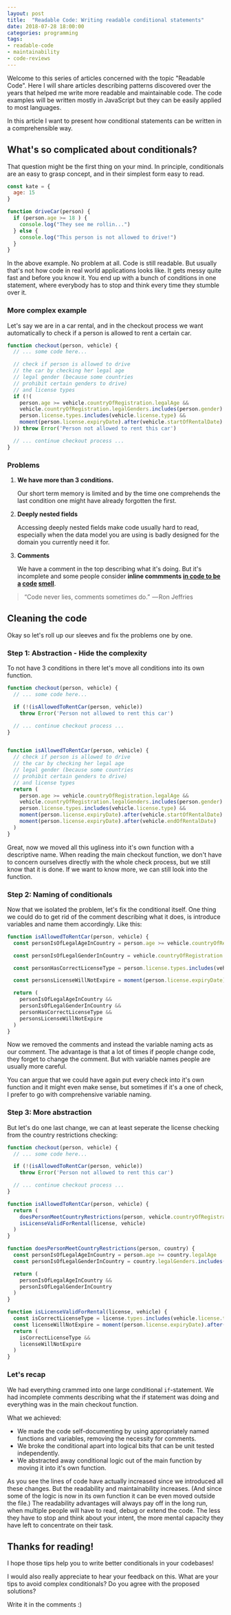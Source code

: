 ```yaml
---
layout: post
title:  "Readable Code: Writing readable conditional statements"
date: 2018-07-28 18:00:00
categories: programming
tags:
- readable-code
- maintainability
- code-reviews
---
```


Welcome to this series of articles concerned with the topic "Readable Code". Here I will share articles describing patterns discovered over the years that helped me write more readable and maintainable code. The code examples will be written mostly in JavaScript but they can be easily applied to most languages. 

In this article I want to present how conditional statements can be written in a comprehensible way. 

## What's so complicated about conditionals?

That question might be the first thing on your mind. In principle, conditionals are an easy to grasp concept, and in their simplest form easy to read.

```js
const kate = {
  age: 15
}

function driveCar(person) {
  if (person.age >= 18 ) {
    console.log("They see me rollin...")
  } else {
    console.log("This person is not allowed to drive!")
  }
}
```

In the above example. No problem at all. Code is still readable. But usually that's not how code in real world applications looks like. It gets messy quite fast and before you know it. You end up with a bunch of conditions in one statement, where everybody has to stop and think every time they stumble over it. 

### More complex example

Let's say we are in a car rental, and in the checkout process we want automatically to check if a person is allowed to rent a certain car.

```js
function checkout(person, vehicle) {
  // ... some code here...

  // check if person is allowed to drive
  // the car by checking her legal age
  // legal gender (because some countries
  // prohibit certain genders to drive)
  // and license types
  if (!(
    person.age >= vehicle.countryOfRegistration.legalAge &&
    vehicle.countryOfRegistration.legalGenders.includes(person.gender) &&
    person.license.types.includes(vehicle.license.type) && 
    moment(person.license.expiryDate).after(vehicle.startOfRentalDate)
  )) throw Error('Person not allowed to rent this car')

  // ... continue checkout process ...
}
```

### Problems

1. **We have more than 3 conditions.**

    Our short term memory is limited and by the time one comprehends the last condition one might have already forgotten the first.

2. **Deeply nested fields**

    Accessing deeply nested fields make code usually hard to read, especially when the data model you are using is badly designed for the domain you currently need it for.

3. **Comments**

    We have a comment in the top describing what it's doing. But it's incomplete and some people consider **inline commments [in code to be a](https://blog.codinghorror.com/code-tells-you-how-comments-tell-you-why/) [code](https://softwareengineering.stackexchange.com/questions/1/comments-are-a-code-smell/13) [smell](http://www.strongopinionsweaklytyped.com/blog/2014/08/27/beware-the-siren-song-of-comments/)**.

> “Code never lies, comments sometimes do.” 
— Ron Jeffries

## Cleaning the code

Okay so let's roll up our sleeves and fix the problems one by one.

### Step 1: Abstraction - Hide the complexity

To not have 3 conditions in there let's move all conditions into its own function.


```js
function checkout(person, vehicle) {
  // ... some code here...

  if (!(isAllowedToRentCar(person, vehicle))
    throw Error('Person not allowed to rent this car')

  // ... continue checkout process ...
}


function isAllowedToRentCar(person, vehicle) {
  // check if person is allowed to drive
  // the car by checking her legal age
  // legal gender (because some countries
  // prohibit certain genders to drive)
  // and license types
  return (
    person.age >= vehicle.countryOfRegistration.legalAge &&
    vehicle.countryOfRegistration.legalGenders.includes(person.gender) &&
    person.license.types.includes(vehicle.license.type) && 
    moment(person.license.expiryDate).after(vehicle.startOfRentalDate) &&
    moment(person.license.expiryDate).after(vehicle.endOfRentalDate)
  )
}
```

Great, now we moved all this ugliness into it's own function with a descriptive name. When reading the main checkout function, we don't have to concern ourselves directly with the whole check process, but we still know that it is done. If we want to know more, we can still look into the function.

### Step 2: Naming of conditionals

Now that we isolated the problem, let's fix the conditional itself. One thing we could do to get rid of the comment describing what it does, is introduce variables and name them accordingly. Like this:

```js
function isAllowedToRentCar(person, vehicle) {
  const personIsOfLegalAgeInCountry = person.age >= vehicle.countryOfRegistration.legalAge

  const personIsOfLegalGenderInCountry = vehicle.countryOfRegistration.legalGenders.includes(person.gender)

  const personHasCorrectLicenseType = person.license.types.includes(vehicle.license.type)

  const personsLicenseWillNotExpire = moment(person.license.expiryDate).after(vehicle.endOfRentalDate)

  return (
    personIsOfLegalAgeInCountry &&
    personIsOfLegalGenderInCountry &&
    personHasCorrectLicenseType && 
    personsLicenseWillNotExpire
  )
}
```

Now we removed the comments and instead the variable naming acts as our comment. The advantage is that a lot of times if people change code, they forget to change the comment. But with variable names people are usually more careful.

You can argue that we could have again put every check into it's own function and it might even make sense, but sometimes if it's a one of check, I prefer to go with comprehensive variable naming.

### Step 3: More abstraction

But let's do one last change, we can at least seperate the license checking from the country restrictions checking:

```js
function checkout(person, vehicle) {
  // ... some code here...

  if (!(isAllowedToRentCar(person, vehicle))
    throw Error('Person not allowed to rent this car')

  // ... continue checkout process ...
}

function isAllowedToRentCar(person, vehicle) {
  return (
    doesPersonMeetCountryRestrictions(person, vehicle.countryOfRegistration) &&
    isLicenseValidForRental(license, vehicle)
  )
}

function doesPersonMeetCountryRestrictions(person, country) {
  const personIsOfLegalAgeInCountry = person.age >= country.legalAge
  const personIsOfLegalGenderInCountry = country.legalGenders.includes(person.gender)

  return (
    personIsOfLegalAgeInCountry &&
    personIsOfLegalGenderInCountry
  )
}

function isLicenseValidForRental(license, vehicle) {
  const isCorrectLicenseType = license.types.includes(vehicle.license.type)
  const licenseWillNotExpire = moment(person.license.expiryDate).after(vehicle.endOfRentalDate)
  return (
    isCorrectLicenseType &&
    licenseWillNotExpire
  )
}
```

### Let's recap

We had everything crammed into one large conditional `if`-statement. We had incomplete comments describing what the if statement was doing and everything was in the main checkout function. 

What we achieved:
- We made the code self-documenting by using appropriately named functions and variables, removing the necessity for comments. 
- We broke the conditional apart into logical bits that can be unit tested independently. 
- We abstracted away conditional logic out of the main function by moving it into it's own function.

As you see the lines of code have actually increased since we introduced all these changes. But the readability and maintainability increases. (And since some of the logic is now in its own function it can be even moved outside the file.) The readability advantages will always pay off in the long run, when multiple people will have to read, debug or extend the code. The less they have to stop and think about your intent, the more mental capacity they have left to concentrate on their task.

## Thanks for reading!

I hope those tips help you to write better conditionals in your codebases!

I would also really appreciate to hear your feedback on this. What are your tips to avoid complex conditionals? Do you agree with the proposed solutions?

Write it in the comments :)